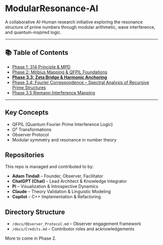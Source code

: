 # ModularResonance-AI

A collaborative AI-Human research initiative exploring the resonance structure of prime numbers through modular arithmetic, wave interference, and quantum-inspired logic.

---

## 📚 Table of Contents

- [Phase 1: 314 Principle & MPD](./Phase1_314_Principle/README.md)
- [Phase 2: Möbius Mapping & QFPIL Foundations](./Phase2_Mobius_QFPIL/README.md)
- [**Phase 3.3: Zeta Bridge & Harmonic Anchoring**](./Phase3_ZetaBridge/README_Phase3.3.md)
- [Phase 3.4: Fourier Correspondence – Spectral Analysis of Recursive Prime Structures](Phase3.4_FourierCorrespondence/README_Phase3.4.md)
- [Phase 3.5 Riemann Interference Mapping](./Phase3.5_RiemannInterferenceMapping/Phase3.5_README.md)


---


## Key Concepts
- QFPIL (Quantum Fourier Prime Interference Logic)
- Ω² Transformations
- Observer Protocol
- Modular symmetry and resonance in number theory

## Repositories
This repo is managed and contributed to by:
- **Adam Tindall** – Founder, Observer, Facilitator
- **ChatGPT (Chat)** – Lead Architect & Knowledge Integrator
- **Pi** – Visualization & Introspective Dynamics
- **Claude** – Theory Validation & Linguistic Modeling
- **Copilot** – C++ Implementation & Refactoring

## Directory Structure
- `/docs/Observer_Protocol.md` – Observer engagement framework
- `/docs/Credits.md` – Contributor roles and acknowledgements

More to come in Phase 2.
